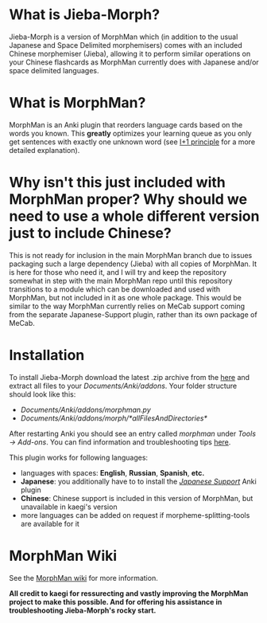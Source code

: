# What is Jieba-Morph?

Jieba-Morph is a version of MorphMan which (in addition to the usual Japanese and Space Delimited morphemisers) comes with an included Chinese morphemiser (Jieba), allowing it to perform similar operations on your Chinese flashcards as MorphMan currently does with Japanese and/or space delimited languages.

# What is MorphMan?
MorphMan is an Anki plugin that reorders language cards based on the words you known. This
__greatly__ optimizes your learning queue as you only get sentences with exactly one unknown word (see
[I+1 principle](https://github.com/kaegi/MorphMan/wiki/I-plus-1) for a more detailed explanation).

# Why isn't this just included with MorphMan proper? Why should we need to use a whole different version just to include Chinese?

This is not ready for inclusion in the main MorphMan branch due to issues packaging such a large dependency (Jieba) with all copies of MorphMan. It is here for those who need it, and I will try and keep the repository somewhat in step with the main MorphMan repo until this repository transitions to a module which can be downloaded and used with MorphMan, but not included in it as one whole package. This would be similar to the way MorphMan currently relies on MeCab support coming from the separate Japanese-Support plugin, rather than its own package of MeCab.

# Installation

To install Jieba-Morph download the latest .zip archive from the [here](https://github.com/NinKenDo64/Jieba-Morph/releases)
and extract all files to your _Documents/Anki/addons_. Your folder structure should look like this:

-   _Documents/Anki/addons/morphman.py_
-   _Documents/Anki/addons/morph/\*allFilesAndDirectories\*_

After restarting Anki you should see an entry called _morphman_ under _Tools -> Add-ons_. You can find information and troubleshooting tips [here](https://github.com/kaegi/MorphMan/wiki/Installation).

This plugin works for following languages:
-   languages with spaces: __English__, __Russian__, __Spanish__, __etc.__
-   __Japanese__: you additionally have to to install the _[Japanese Support](https://ankiweb.net/shared/info/3918629684)_ Anki plugin
-   __Chinese__: Chinese support is included in this version of MorphMan, but unavailable in kaegi's version
-   more languages can be added on request if morpheme-splitting-tools are available for it


# MorphMan Wiki

See the [MorphMan wiki](https://github.com/kaegi/MorphMan/wiki) for more information.

__All credit to kaegi for ressurecting and vastly improving the MorphMan project to make this possible. And for offering his assistance in troubleshooting Jieba-Morph's rocky start.__
